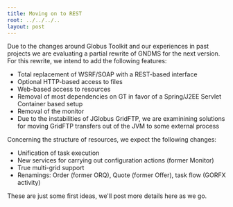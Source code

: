 ```yaml
---
title: Moving on to REST
root: ../../../..
layout: post
---
```


Due to the changes around Globus Toolkit and our experiences in past projects we are evaluating a partial rewrite of GNDMS for the next version. For this rewrite, we intend to add the following features:

* Total replacement of WSRF/SOAP with a REST-based interface 
* Optional HTTP-based access to files
* Web-based access to resources
* Removal of most dependencies on GT in favor of a Spring/J2EE Servlet Container based setup
* Removal of the monitor
* Due to the instabilities of JGlobus GridFTP, we are examinining solutions for moving GridFTP transfers out of the JVM to some external process

Concerning the structure of resources, we expect the following changes:

* Unification of task execution
* New services for carrying out configuration actions (former Monitor)
* True multi-grid support
* Renamings: Order (former ORQ), Quote (former Offer), task flow (GORFX activity)

These are just some first ideas, we'll post more details here as we go.

